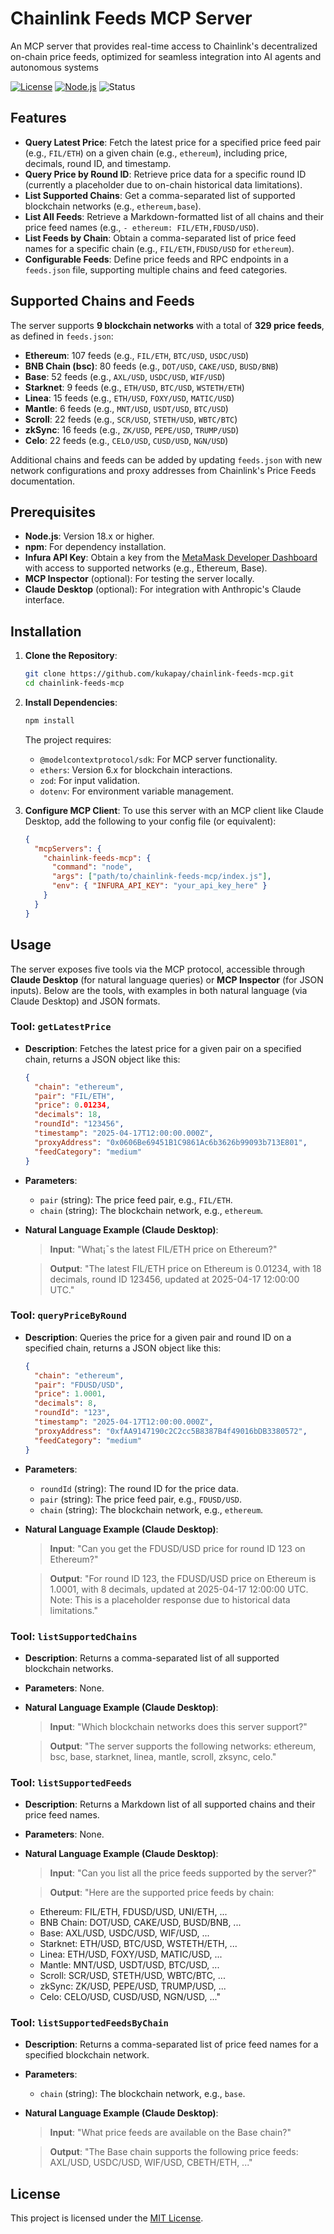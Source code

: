 # Chainlink Feeds MCP Server

An MCP server that provides real-time access to Chainlink's decentralized on-chain price feeds, optimized for seamless integration into AI agents and autonomous systems

[![License](https://img.shields.io/badge/License-MIT-blue.svg)](https://opensource.org/licenses/MIT)
[![Node.js](https://img.shields.io/badge/Node.js-18.x-green.svg)](https://nodejs.org/)
![Status](https://img.shields.io/badge/status-active-brightgreen.svg)

## Features

- **Query Latest Price**: Fetch the latest price for a specified price feed pair (e.g., `FIL/ETH`) on a given chain (e.g., `ethereum`), including price, decimals, round ID, and timestamp.
- **Query Price by Round ID**: Retrieve price data for a specific round ID (currently a placeholder due to on-chain historical data limitations).
- **List Supported Chains**: Get a comma-separated list of supported blockchain networks (e.g., `ethereum,base`).
- **List All Feeds**: Retrieve a Markdown-formatted list of all chains and their price feed names (e.g., `- ethereum: FIL/ETH,FDUSD/USD`).
- **List Feeds by Chain**: Obtain a comma-separated list of price feed names for a specific chain (e.g., `FIL/ETH,FDUSD/USD` for `ethereum`).
- **Configurable Feeds**: Define price feeds and RPC endpoints in a `feeds.json` file, supporting multiple chains and feed categories.

## Supported Chains and Feeds

The server supports **9 blockchain networks** with a total of **329 price feeds**, as defined in `feeds.json`:

- **Ethereum**: 107 feeds (e.g., `FIL/ETH`, `BTC/USD`, `USDC/USD`)
- **BNB Chain (bsc)**: 80 feeds (e.g., `DOT/USD`, `CAKE/USD`, `BUSD/BNB`)
- **Base**: 52 feeds (e.g., `AXL/USD`, `USDC/USD`, `WIF/USD`)
- **Starknet**: 9 feeds (e.g., `ETH/USD`, `BTC/USD`, `WSTETH/ETH`)
- **Linea**: 15 feeds (e.g., `ETH/USD`, `FOXY/USD`, `MATIC/USD`)
- **Mantle**: 6 feeds (e.g., `MNT/USD`, `USDT/USD`, `BTC/USD`)
- **Scroll**: 22 feeds (e.g., `SCR/USD`, `STETH/USD`, `WBTC/BTC`)
- **zkSync**: 16 feeds (e.g., `ZK/USD`, `PEPE/USD`, `TRUMP/USD`)
- **Celo**: 22 feeds (e.g., `CELO/USD`, `CUSD/USD`, `NGN/USD`)

Additional chains and feeds can be added by updating `feeds.json` with new network configurations and proxy addresses from Chainlink's Price Feeds documentation.

## Prerequisites

- **Node.js**: Version 18.x or higher.
- **npm**: For dependency installation.
- **Infura API Key**: Obtain a key from the [MetaMask Developer Dashboard](https://infura.io/) with access to supported networks (e.g., Ethereum, Base).
- **MCP Inspector** (optional): For testing the server locally.
- **Claude Desktop** (optional): For integration with Anthropic's Claude interface.

## Installation

1. **Clone the Repository**:
   ```bash
   git clone https://github.com/kukapay/chainlink-feeds-mcp.git
   cd chainlink-feeds-mcp
   ```

2. **Install Dependencies**:
   ```bash
   npm install
   ```
   The project requires:
   - `@modelcontextprotocol/sdk`: For MCP server functionality.
   - `ethers`: Version 6.x for blockchain interactions.
   - `zod`: For input validation.
   - `dotenv`: For environment variable management.

3. **Configure MCP Client**:
   To use this server with an MCP client like Claude Desktop, add the following to your config file (or equivalent):
    ```json
    {
      "mcpServers": {
        "chainlink-feeds-mcp": {
          "command": "node",
          "args": ["path/to/chainlink-feeds-mcp/index.js"],
          "env": { "INFURA_API_KEY": "your_api_key_here" }
        }
      }
    }   
    ```
## Usage

The server exposes five tools via the MCP protocol, accessible through **Claude Desktop** (for natural language queries) or **MCP Inspector** (for JSON inputs). Below are the tools, with examples in both natural language (via Claude Desktop) and JSON formats.

### Tool: `getLatestPrice`

- **Description**: Fetches the latest price for a given pair on a specified chain, returns a JSON object like this:
    ```json
    {
      "chain": "ethereum",
      "pair": "FIL/ETH",
      "price": 0.01234,
      "decimals": 18,
      "roundId": "123456",
      "timestamp": "2025-04-17T12:00:00.000Z",
      "proxyAddress": "0x0606Be69451B1C9861Ac6b3626b99093b713E801",
      "feedCategory": "medium"
    }
    ```

- **Parameters**:
  - `pair` (string): The price feed pair, e.g., `FIL/ETH`.
  - `chain` (string): The blockchain network, e.g., `ethereum`.

- **Natural Language Example (Claude Desktop)**:
  
  > **Input**: "What¡¯s the latest FIL/ETH price on Ethereum?"
  
  > **Output**: "The latest FIL/ETH price on Ethereum is 0.01234, with 18 decimals, round ID 123456, updated at 2025-04-17 12:00:00 UTC."


### Tool: `queryPriceByRound`

- **Description**: Queries the price for a given pair and round ID on a specified chain, returns a JSON object like this:
    ```json
    {
      "chain": "ethereum",
      "pair": "FDUSD/USD",
      "price": 1.0001,
      "decimals": 8,
      "roundId": "123",
      "timestamp": "2025-04-17T12:00:00.000Z",
      "proxyAddress": "0xfAA9147190c2C2cc5B8387B4f49016bDB3380572",
      "feedCategory": "medium"
    }
    ```


- **Parameters**:
  - `roundId` (string): The round ID for the price data.
  - `pair` (string): The price feed pair, e.g., `FDUSD/USD`.
  - `chain` (string): The blockchain network, e.g., `ethereum`.

- **Natural Language Example (Claude Desktop)**:
  
  > **Input**: "Can you get the FDUSD/USD price for round ID 123 on Ethereum?"
  
  > **Output**: "For round ID 123, the FDUSD/USD price on Ethereum is 1.0001, with 8 decimals, updated at 2025-04-17 12:00:00 UTC. Note: This is a placeholder response due to historical data limitations."

### Tool: `listSupportedChains`

- **Description**: Returns a comma-separated list of all supported blockchain networks.

- **Parameters**: None.

- **Natural Language Example (Claude Desktop)**:
  
  > **Input**: "Which blockchain networks does this server support?"
  
  > **Output**: "The server supports the following networks: ethereum, bsc, base, starknet, linea, mantle, scroll, zksync, celo."


### Tool: `listSupportedFeeds`

- **Description**: Returns a Markdown list of all supported chains and their price feed names.

- **Parameters**: None.

- **Natural Language Example (Claude Desktop)**:
 
  > **Input**: "Can you list all the price feeds supported by the server?"
  
  > **Output**: "Here are the supported price feeds by chain:
    - Ethereum: FIL/ETH, FDUSD/USD, UNI/ETH, ...
    - BNB Chain: DOT/USD, CAKE/USD, BUSD/BNB, ...
    - Base: AXL/USD, USDC/USD, WIF/USD, ...
    - Starknet: ETH/USD, BTC/USD, WSTETH/ETH, ...
    - Linea: ETH/USD, FOXY/USD, MATIC/USD, ...
    - Mantle: MNT/USD, USDT/USD, BTC/USD, ...
    - Scroll: SCR/USD, STETH/USD, WBTC/BTC, ...
    - zkSync: ZK/USD, PEPE/USD, TRUMP/USD, ...
    - Celo: CELO/USD, CUSD/USD, NGN/USD, ..."


### Tool: `listSupportedFeedsByChain`

- **Description**: Returns a comma-separated list of price feed names for a specified blockchain network.

- **Parameters**:
  - `chain` (string): The blockchain network, e.g., `base`.

- **Natural Language Example (Claude Desktop)**:
  > **Input**:  "What price feeds are available on the Base chain?"
  
  > **Output**: "The Base chain supports the following price feeds: AXL/USD, USDC/USD, WIF/USD, CBETH/ETH, ..."


## License

This project is licensed under the [MIT License](LICENSE).

